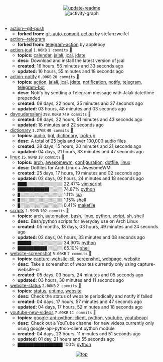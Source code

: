 <div align="center">
<a href="https://github.com/davoudarsalani/davoudarsalani/actions/workflows/update-readme.yml">
<img alt="update-readme" src="https://github.com/davoudarsalani/davoudarsalani/actions/workflows/update-readme.yml/badge.svg">
</a>
</div>
<div align="center">
<img alt="activity-graph" src="https://activity-graph.herokuapp.com/graph?username=davoudarsalani&custom_title=Joined%2002%20years,%2008%20months,%2006%20days,%2002%20hours,%2025%20minutes%20and%2044%20seconds%20ago&hide_border=true&bg_color=000000&color=1793D1&line=ffffff"></div>
<br>

* [action--git-push](https://github.com/davoudarsalani/action--git-push)
	+ __forked from:__ [git-auto-commit-action](https://github.com/stefanzweifel/git-auto-commit-action) by stefanzweifel
* [action--telegram](https://github.com/davoudarsalani/action--telegram)
	+ __forked from:__ [telegram-action](https://github.com/appleboy/telegram-action) by appleboy
* [action-jcal](https://github.com/davoudarsalani/action-jcal) `1.00KB` `1 commits` [](https://api.github.com/repos/davoudarsalani/action-jcal/zipball)
	+ __topics:__ [calendar](https://github.com/topics/calendar), [jalali](https://github.com/topics/jalali), [jcal](https://github.com/topics/jcal), [jdate](https://github.com/topics/jdate)
	+ __desc:__ Download and install the latest version of jcal
	+ __created:__ 16 hours, 56 minutes and 33 seconds ago
	+ __updated:__ 16 hours, 55 minutes and 18 seconds ago
* [action-notify](https://github.com/davoudarsalani/action-notify) `6.00KB` `20 commits` [](https://api.github.com/repos/davoudarsalani/action-notify/zipball)
	+ __topics:__ [action](https://github.com/topics/action), [jalali](https://github.com/topics/jalali), [jcal](https://github.com/topics/jcal), [jdate](https://github.com/topics/jdate), [notification](https://github.com/topics/notification), [notify](https://github.com/topics/notify), [telegram](https://github.com/topics/telegram), [telegram-bot](https://github.com/topics/telegram-bot)
	+ __desc:__ Notify by sending a Telegram message with Jalali date/time prepended
	+ __created:__ 09 days, 22 hours, 35 minutes and 37 seconds ago
	+ __updated:__ 03 hours, 48 minutes and 03 seconds ago
* [davoudarsalani](https://github.com/davoudarsalani/davoudarsalani) `398.00KB` `749 commits` [](https://api.github.com/repos/davoudarsalani/davoudarsalani/zipball)
	+ __created:__ 08 days, 22 hours, 51 minutes and 43 seconds ago
	+ __updated:__ 18 minutes and 22 seconds ago
* [dictionary](https://github.com/davoudarsalani/dictionary) `1.27GB` `40 commits` [](https://api.github.com/repos/davoudarsalani/dictionary/zipball)
	+ __topics:__ [audio](https://github.com/topics/audio), [bgl](https://github.com/topics/bgl), [dictionary](https://github.com/topics/dictionary), [look-up](https://github.com/topics/look-up)
	+ __desc:__ A total of 25 bgls and over 100,000 audio files
	+ __created:__ 28 days, 15 hours, 20 minutes and 21 seconds ago
	+ __updated:__ 04 days, 21 hours, 33 minutes and 47 seconds ago
* [linux](https://github.com/davoudarsalani/linux) `15.96MB` `18 commits` [](https://api.github.com/repos/davoudarsalani/linux/zipball)
	+ __topics:__ [arch](https://github.com/topics/arch), [awesomewm](https://github.com/topics/awesomewm), [configuration](https://github.com/topics/configuration), [dotfile](https://github.com/topics/dotfile), [linux](https://github.com/topics/linux)
	+ __desc:__ Dotfiles for Arch Linux + AwesomeWM
	+ __created:__ 25 days, 17 hours, 19 minutes and 02 seconds ago
	+ __updated:__ 02 days, 02 hours, 24 minutes and 18 seconds ago
	+ `████░░░░░░░░░░░░░░░░`  22.47% [vim script](https://github.com/topics/vim%20script)
	+ `██████████████░░░░░░`  74.87% [python](https://github.com/topics/python)
	+ `█░░░░░░░░░░░░░░░░░░░`  1.11% [lua](https://github.com/topics/lua)
	+ `█░░░░░░░░░░░░░░░░░░░`  1.15% [shell](https://github.com/topics/shell)
	+ `█░░░░░░░░░░░░░░░░░░░`  0.41% [makefile](https://github.com/topics/makefile)
* [scripts](https://github.com/davoudarsalani/scripts) `1.59MB` `102 commits` [](https://api.github.com/repos/davoudarsalani/scripts/zipball)
	+ __topics:__ [arch](https://github.com/topics/arch), [automation](https://github.com/topics/automation), [bash](https://github.com/topics/bash), [linux](https://github.com/topics/linux), [python](https://github.com/topics/python), [script](https://github.com/topics/script), [sh](https://github.com/topics/sh), [shell](https://github.com/topics/shell)
	+ __desc:__ Bash/python scripts for everyday use on Arch Linux
	+ __created:__ 05 months, 18 days, 03 hours, 49 minutes and 24 seconds ago
	+ __updated:__ 02 days, 04 hours, 33 minutes and 08 seconds ago
	+ `██████░░░░░░░░░░░░░░`  34.90% [python](https://github.com/topics/python)
	+ `█████████████░░░░░░░`  65.10% [shell](https://github.com/topics/shell)
* [website-screenshot](https://github.com/davoudarsalani/website-screenshot) `5.00KB` `7 commits` [](https://api.github.com/repos/davoudarsalani/website-screenshot/zipball)
	+ __topics:__ [capture-website-cli](https://github.com/topics/capture-website-cli), [screenshot](https://github.com/topics/screenshot), [webpage](https://github.com/topics/webpage), [website](https://github.com/topics/website)
	+ __desc:__ Take a screenshot of websites currently only using capture-website-cli
	+ __created:__ 05 days, 03 hours, 24 minutes and 05 seconds ago
	+ __updated:__ 03 hours, 30 minutes and 11 seconds ago
* [website-status](https://github.com/davoudarsalani/website-status) `2.00KB` `2 commits` [](https://api.github.com/repos/davoudarsalani/website-status/zipball)
	+ __topics:__ [status](https://github.com/topics/status), [uptime](https://github.com/topics/uptime), [website](https://github.com/topics/website)
	+ __desc:__ Check the status of website periodically and notify if failed
	+ __created:__ 04 days, 17 hours, 57 minutes and 47 seconds ago
	+ __updated:__ 04 days, 17 hours, 52 minutes and 18 seconds ago
* [youtube-new-videos](https://github.com/davoudarsalani/youtube-new-videos) `7.00KB` `11 commits` [](https://api.github.com/repos/davoudarsalani/youtube-new-videos/zipball)
	+ __topics:__ [google-api-python-client](https://github.com/topics/google-api-python-client), [python](https://github.com/topics/python), [youtube](https://github.com/topics/youtube), [youtubeapi](https://github.com/topics/youtubeapi)
	+ __desc:__ Check out a YouTube channel for new videos currently only using google-api-python-client python module
	+ __created:__ 04 days, 23 hours, 11 minutes and 51 seconds ago
	+ __updated:__ 01 day, 21 hours and 55 seconds ago
	+ `████████████████████`  100% [python](https://github.com/topics/python)
<div align="center">
<a href='https://github.com/davoudarsalani/davoudarsalani#readme'>
<img alt='top' src='https://img.shields.io/badge/TOP-grey'>
</a>
</div>
